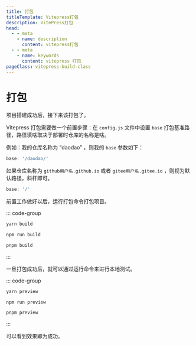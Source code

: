 ```yaml
---
title: 打包
titleTemplate: Vitepress打包
description: VitePress打包
head:
  - - meta
    - name: description
      content: vitepress打包
  - - meta
    - name: keywords
      content: vitepress 打包
pageClass: vitepress-build-class
---
```


# 打包

项目搭建成功后，接下来该打包了。

Vitepress 打包需要做一个前置步骤：在 `config.js` 文件中设置 `base` 打包基准路径，路径填啥取决于部署时仓库的名称是啥。

例如：我的仓库名称为 “daodao” ，则我的 `base` 参数如下：

```js
base: '/daodao/'
```

如果仓库名称为 `github用户名.github.io` 或者 `gitee用户名.gitee.io` ，则视为默认路径，斜杆即可。

```js
base: '/'
```

前置工作做好以后，运行打包命令打包项目。

::: code-group

```sh [yarn]
yarn build
```

```sh [npm]
npm run build
```

```sh [pnpm]
pnpm build
```

:::

一旦打包成功后，就可以通过运行命令来进行本地测试。

::: code-group

```sh [yarn]
yarn preview
```

```sh [npm]
npm run preview
```

```sh [pnpm]
pnpm preview
```

:::

可以看到效果即为成功。
